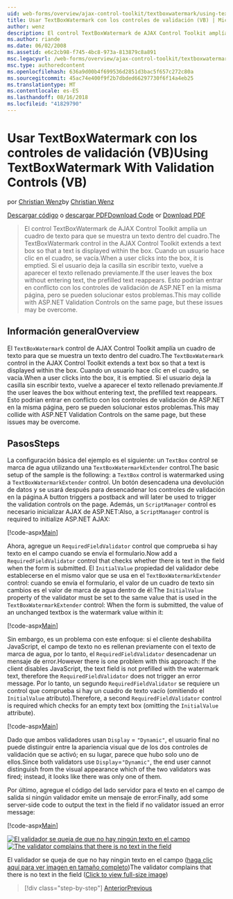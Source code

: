```yaml
---
uid: web-forms/overview/ajax-control-toolkit/textboxwatermark/using-textboxwatermark-with-validation-controls-vb
title: Usar TextBoxWatermark con los controles de validación (VB) | Microsoft Docs
author: wenz
description: El control TextBoxWatermark de AJAX Control Toolkit amplía un cuadro de texto para que se muestra un texto dentro del cuadro. Cuando un usuario hace clic en el cuadro, lo...
ms.author: riande
ms.date: 06/02/2008
ms.assetid: e6c2cb98-f745-4bc8-973a-813879c8a891
msc.legacyurl: /web-forms/overview/ajax-control-toolkit/textboxwatermark/using-textboxwatermark-with-validation-controls-vb
msc.type: authoredcontent
ms.openlocfilehash: 636a9d00b4f699536d2851d3bac5f657c272c80a
ms.sourcegitcommit: 45ac74e400f9f2b7dbded66297730f6f14a4eb25
ms.translationtype: MT
ms.contentlocale: es-ES
ms.lasthandoff: 08/16/2018
ms.locfileid: "41829790"
---
```

<a name="using-textboxwatermark-with-validation-controls-vb"></a><span data-ttu-id="cc31b-104">Usar TextBoxWatermark con los controles de validación (VB)</span><span class="sxs-lookup"><span data-stu-id="cc31b-104">Using TextBoxWatermark With Validation Controls (VB)</span></span>
====================
<span data-ttu-id="cc31b-105">por [Christian Wenz](https://github.com/wenz)</span><span class="sxs-lookup"><span data-stu-id="cc31b-105">by [Christian Wenz](https://github.com/wenz)</span></span>

<span data-ttu-id="cc31b-106">[Descargar código](http://download.microsoft.com/download/9/3/f/93f8daea-bebd-4821-833b-95205389c7d0/TextBoxWatermark2.vb.zip) o [descargar PDF](http://download.microsoft.com/download/b/6/a/b6ae89ee-df69-4c87-9bfb-ad1eb2b23373/textboxwatermark2VB.pdf)</span><span class="sxs-lookup"><span data-stu-id="cc31b-106">[Download Code](http://download.microsoft.com/download/9/3/f/93f8daea-bebd-4821-833b-95205389c7d0/TextBoxWatermark2.vb.zip) or [Download PDF](http://download.microsoft.com/download/b/6/a/b6ae89ee-df69-4c87-9bfb-ad1eb2b23373/textboxwatermark2VB.pdf)</span></span>

> <span data-ttu-id="cc31b-107">El control TextBoxWatermark de AJAX Control Toolkit amplía un cuadro de texto para que se muestra un texto dentro del cuadro.</span><span class="sxs-lookup"><span data-stu-id="cc31b-107">The TextBoxWatermark control in the AJAX Control Toolkit extends a text box so that a text is displayed within the box.</span></span> <span data-ttu-id="cc31b-108">Cuando un usuario hace clic en el cuadro, se vacía.</span><span class="sxs-lookup"><span data-stu-id="cc31b-108">When a user clicks into the box, it is emptied.</span></span> <span data-ttu-id="cc31b-109">Si el usuario deja la casilla sin escribir texto, vuelve a aparecer el texto rellenado previamente.</span><span class="sxs-lookup"><span data-stu-id="cc31b-109">If the user leaves the box without entering text, the prefilled text reappears.</span></span> <span data-ttu-id="cc31b-110">Esto podrían entrar en conflicto con los controles de validación de ASP.NET en la misma página, pero se pueden solucionar estos problemas.</span><span class="sxs-lookup"><span data-stu-id="cc31b-110">This may collide with ASP.NET Validation Controls on the same page, but these issues may be overcome.</span></span>


## <a name="overview"></a><span data-ttu-id="cc31b-111">Información general</span><span class="sxs-lookup"><span data-stu-id="cc31b-111">Overview</span></span>

<span data-ttu-id="cc31b-112">El `TextBoxWatermark` control de AJAX Control Toolkit amplía un cuadro de texto para que se muestra un texto dentro del cuadro.</span><span class="sxs-lookup"><span data-stu-id="cc31b-112">The `TextBoxWatermark` control in the AJAX Control Toolkit extends a text box so that a text is displayed within the box.</span></span> <span data-ttu-id="cc31b-113">Cuando un usuario hace clic en el cuadro, se vacía.</span><span class="sxs-lookup"><span data-stu-id="cc31b-113">When a user clicks into the box, it is emptied.</span></span> <span data-ttu-id="cc31b-114">Si el usuario deja la casilla sin escribir texto, vuelve a aparecer el texto rellenado previamente.</span><span class="sxs-lookup"><span data-stu-id="cc31b-114">If the user leaves the box without entering text, the prefilled text reappears.</span></span> <span data-ttu-id="cc31b-115">Esto podrían entrar en conflicto con los controles de validación de ASP.NET en la misma página, pero se pueden solucionar estos problemas.</span><span class="sxs-lookup"><span data-stu-id="cc31b-115">This may collide with ASP.NET Validation Controls on the same page, but these issues may be overcome.</span></span>

## <a name="steps"></a><span data-ttu-id="cc31b-116">Pasos</span><span class="sxs-lookup"><span data-stu-id="cc31b-116">Steps</span></span>

<span data-ttu-id="cc31b-117">La configuración básica del ejemplo es el siguiente: un `TextBox` control se marca de agua utilizando una `TextBoxWatermarkExtender` control.</span><span class="sxs-lookup"><span data-stu-id="cc31b-117">The basic setup of the sample is the following: a `TextBox` control is watermarked using a `TextBoxWatermarkExtender` control.</span></span> <span data-ttu-id="cc31b-118">Un botón desencadena una devolución de datos y se usará después para desencadenar los controles de validación en la página.</span><span class="sxs-lookup"><span data-stu-id="cc31b-118">A button triggers a postback and will later be used to trigger the validation controls on the page.</span></span> <span data-ttu-id="cc31b-119">Además, un `ScriptManager` control es necesario inicializar AJAX de ASP.NET:</span><span class="sxs-lookup"><span data-stu-id="cc31b-119">Also, a `ScriptManager` control is required to initialize ASP.NET AJAX:</span></span>

[!code-aspx[Main](using-textboxwatermark-with-validation-controls-vb/samples/sample1.aspx)]

<span data-ttu-id="cc31b-120">Ahora, agregue un `RequiredFieldValidator` control que comprueba si hay texto en el campo cuando se envía el formulario.</span><span class="sxs-lookup"><span data-stu-id="cc31b-120">Now add a `RequiredFieldValidator` control that checks whether there is text in the field when the form is submitted.</span></span> <span data-ttu-id="cc31b-121">El `InitialValue` propiedad del validador debe establecerse en el mismo valor que se usa en el `TextBoxWatermarkExtender` control: cuando se envía el formulario, el valor de un cuadro de texto sin cambios es el valor de marca de agua dentro de él:</span><span class="sxs-lookup"><span data-stu-id="cc31b-121">The `InitialValue` property of the validator must be set to the same value that is used in the `TextBoxWatermarkExtender` control: When the form is submitted, the value of an unchanged textbox is the watermark value within it:</span></span>

[!code-aspx[Main](using-textboxwatermark-with-validation-controls-vb/samples/sample2.aspx)]

<span data-ttu-id="cc31b-122">Sin embargo, es un problema con este enfoque: si el cliente deshabilita JavaScript, el campo de texto no es rellenan previamente con el texto de marca de agua, por lo tanto, el `RequiredFieldValidator` desencadenar un mensaje de error.</span><span class="sxs-lookup"><span data-stu-id="cc31b-122">However there is one problem with this approach: If the client disables JavaScript, the text field is not prefilled with the watermark text, therefore the `RequiredFieldValidator` does not trigger an error message.</span></span> <span data-ttu-id="cc31b-123">Por lo tanto, un segundo `RequiredFieldValidator` se requiere un control que comprueba si hay un cuadro de texto vacío (omitiendo el `InitialValue` atributo).</span><span class="sxs-lookup"><span data-stu-id="cc31b-123">Therefore, a second `RequiredFieldValidator` control is required which checks for an empty text box (omitting the `InitialValue` attribute).</span></span>

[!code-aspx[Main](using-textboxwatermark-with-validation-controls-vb/samples/sample3.aspx)]

<span data-ttu-id="cc31b-124">Dado que ambos validadores usan `Display` = `"Dynamic"`, el usuario final no puede distinguir entre la apariencia visual que de los dos controles de validación que se activó; en su lugar, parece que hubo solo uno de ellos.</span><span class="sxs-lookup"><span data-stu-id="cc31b-124">Since both validators use `Display`=`"Dynamic"`, the end user cannot distinguish from the visual appearance which of the two validators was fired; instead, it looks like there was only one of them.</span></span>

<span data-ttu-id="cc31b-125">Por último, agregue el código del lado servidor para el texto en el campo de salida si ningún validador emite un mensaje de error:</span><span class="sxs-lookup"><span data-stu-id="cc31b-125">Finally, add some server-side code to output the text in the field if no validator issued an error message:</span></span>

[!code-aspx[Main](using-textboxwatermark-with-validation-controls-vb/samples/sample4.aspx)]


<span data-ttu-id="cc31b-126">[![El validador se queja de que no hay ningún texto en el campo](using-textboxwatermark-with-validation-controls-vb/_static/image2.png)](using-textboxwatermark-with-validation-controls-vb/_static/image1.png)</span><span class="sxs-lookup"><span data-stu-id="cc31b-126">[![The validator complains that there is no text in the field](using-textboxwatermark-with-validation-controls-vb/_static/image2.png)](using-textboxwatermark-with-validation-controls-vb/_static/image1.png)</span></span>

<span data-ttu-id="cc31b-127">El validador se queja de que no hay ningún texto en el campo ([haga clic aquí para ver imagen en tamaño completo](using-textboxwatermark-with-validation-controls-vb/_static/image3.png))</span><span class="sxs-lookup"><span data-stu-id="cc31b-127">The validator complains that there is no text in the field ([Click to view full-size image](using-textboxwatermark-with-validation-controls-vb/_static/image3.png))</span></span>

> [!div class="step-by-step"]
> [<span data-ttu-id="cc31b-128">Anterior</span><span class="sxs-lookup"><span data-stu-id="cc31b-128">Previous</span></span>](using-textboxwatermark-in-a-formview-vb.md)
